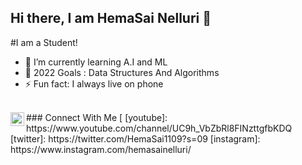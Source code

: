 ## Hi there, I am HemaSai Nelluri 👋

#I am a Student!

- 🌱 I’m currently learning A.I and ML
- 🦾 2022 Goals : Data Structures And Algorithms
- ⚡ Fun fact: I always live  on phone
<br/>
### Connect With Me
[<img align="left" alt="codeSTACK | YouTube" width="22px" src="https://cdn.jsdelivr.net/npm/simple-icons@v3/icons/youtube.svg" ][youtube]
[<img align="left" alt="codeSTACK | Twitter" width="22px" src="https://cdn.jsdelivr.net/npm/simple-icons@v3/icons/twitter.svg" ][twitter]
[<img align="left" alt="codeSTACKT | Instagram" width="22px" src="https://cdn.jsdelsimple-icons@v3/icons/instagram.svg" ][instagram]

<br/>
[youtube]: https://www.youtube.com/channel/UC9h_VbZbRl8FINzttgfbKDQ
[twitter]: https://twitter.com/HemaSai1109?s=09
[instagram]: https://www.instagram.com/hemasainelluri/
 

